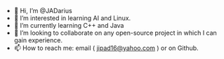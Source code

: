 - 👋 Hi, I’m @JADarius
- 👀 I’m interested in learning AI and Linux.
- 🌱 I’m currently learning  C++ and Java
- 💞️ I’m looking to collaborate on any open-source project in which I can gain experience.
- 📫 How to reach me: email ( jipad16@yahoo.com ) or on Github.

<!---
JADarius/JADarius is a ✨ special ✨ repository because its `README.md` (this file) appears on your GitHub profile.
You can click the Preview link to take a look at your changes.
--->
